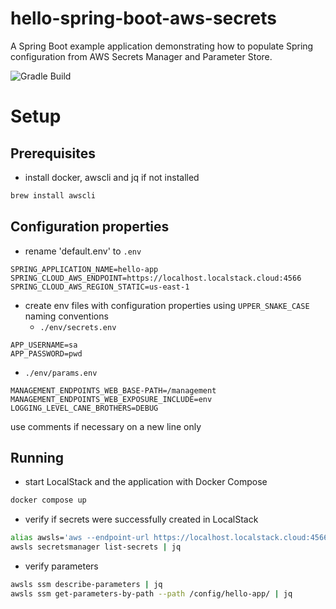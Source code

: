 # hello-spring-boot-aws-secrets
A Spring Boot example application demonstrating how to populate Spring configuration from AWS Secrets Manager and Parameter Store.

![Gradle Build](https://github.com/webcane/hello-spring-boot-aws-secrets/workflows/Gradle%20Build/badge.svg)

# Setup

## Prerequisites
- install docker, awscli and jq if not installed
```bash
brew install awscli
```

## Configuration properties
- rename 'default.env' to `.env`
```properties
SPRING_APPLICATION_NAME=hello-app
SPRING_CLOUD_AWS_ENDPOINT=https://localhost.localstack.cloud:4566
SPRING_CLOUD_AWS_REGION_STATIC=us-east-1
```
- create env files with configuration properties using `UPPER_SNAKE_CASE` naming conventions
    - `./env/secrets.env`
```properties
APP_USERNAME=sa
APP_PASSWORD=pwd
```
  - `./env/params.env`
```properties
MANAGEMENT_ENDPOINTS_WEB_BASE-PATH=/management
MANAGEMENT_ENDPOINTS_WEB_EXPOSURE_INCLUDE=env
LOGGING_LEVEL_CANE_BROTHERS=DEBUG
```
 
  use comments if necessary on a new line only 

## Running
- start LocalStack and the application with Docker Compose 
```bash
docker compose up
```
- verify if secrets were successfully created in LocalStack
```bash
alias awsls='aws --endpoint-url https://localhost.localstack.cloud:4566 --region us-east-1'
awsls secretsmanager list-secrets | jq
```
- verify parameters
```bash
awsls ssm describe-parameters | jq
awsls ssm get-parameters-by-path --path /config/hello-app/ | jq
```